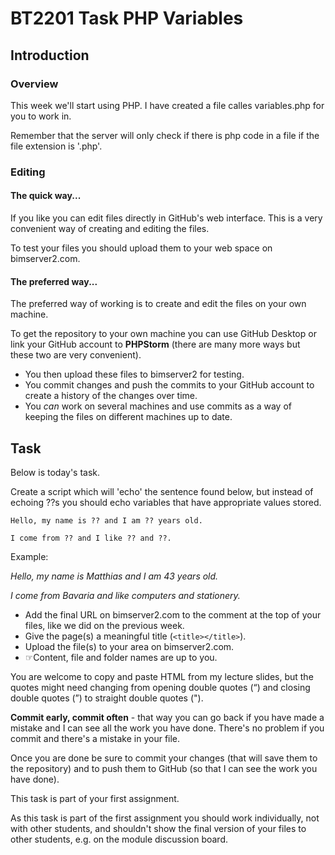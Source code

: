 # BT2201 Task PHP Variables

## Introduction

### Overview

This week we'll start using PHP. I have created a file calles variables.php for you to work in. 

Remember that the server will only check if there is php code in a file if the file extension is '.php'.

### Editing

#### The quick way...

If you like you can edit files directly in GitHub's web interface. This is a very convenient way of creating and editing the files. 

To test your files you should upload them to your web space on bimserver2.com. 

#### The preferred way...

The preferred way of working is to create and edit the files on your own machine. 

To get the repository to your own machine you can use GitHub Desktop or link your GitHub account to **PHPStorm** (there are many more ways but these two are very convenient).
* You then upload these files to bimserver2 for testing.
* You commit changes and push the commits to your GitHub account to create a history of the changes over time.
* You _can_ work on several machines and use commits as a way of keeping the files on different machines up to date. 

## Task

Below is today's task.

Create a script which will 'echo' the sentence found below, but instead of echoing ??s you should echo variables that have appropriate values stored. 

`Hello, my name is ?? and I am ?? years old.`

`I come from ?? and I like ?? and ??.`

Example: 

_Hello, my name is Matthias and I am 43 years old._

_I come from Bavaria and like computers and stationery._


* Add the final URL on bimserver2.com to the comment at the top of your files, like we did on the previous week.  
* Give the page(s) a meaningful title (`<title></title>`).
* Upload the file(s) to your area on bimserver2.com.
* ☞Content, file and folder names are up to you.

You are welcome to copy and paste HTML from my lecture slides, but the quotes might need changing from opening double quotes (“) and closing double quotes (”) to straight double quotes ("). 
 
**Commit early, commit often** - that way you can go back if you have made a mistake and I can see all the work you have done. There's no problem if you commit and there's a mistake in your file.  

Once you are done be sure to commit your changes (that will save them to the repository) and to push them to GitHub (so that I can see the work you have done).

This task is part of your first assignment. 

As this task is part of the first assignment you should work individually, not with other students, and shouldn't show the final version of your files to other students, e.g. on the module discussion board.
